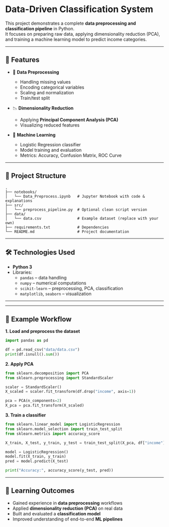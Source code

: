 # Data-Driven Classification System

This project demonstrates a complete **data preprocessing and classification pipeline** in Python.  
It focuses on preparing raw data, applying dimensionality reduction (PCA), and training a machine learning model to predict income categories.

---

## 🚀 Features

- 🧹 **Data Preprocessing**
  - Handling missing values
  - Encoding categorical variables
  - Scaling and normalization
  - Train/test split

- 📉 **Dimensionality Reduction**
  - Applying **Principal Component Analysis (PCA)**
  - Visualizing reduced features

- 🤖 **Machine Learning**
  - Logistic Regression classifier
  - Model training and evaluation
  - Metrics: Accuracy, Confusion Matrix, ROC Curve

---

## 📂 Project Structure

```
.
├── notebooks/
│   └── Data_Preprocess.ipynb   # Jupyter Notebook with code & explanations
├── src/
│   └── preprocess_pipeline.py  # Optional clean script version
├── data/
│   └── data.csv                # Example dataset (replace with your own)
├── requirements.txt            # Dependencies
└── README.md                   # Project documentation
```

---

## 🛠️ Technologies Used

- **Python 3**
- Libraries:
  - `pandas` – data handling
  - `numpy` – numerical computations
  - `scikit-learn` – preprocessing, PCA, classification
  - `matplotlib`, `seaborn` – visualization

---

---

## 📸 Example Workflow

**1. Load and preprocess the dataset**
```python
import pandas as pd

df = pd.read_csv("data/data.csv")
print(df.isnull().sum())
```

**2. Apply PCA**
```python
from sklearn.decomposition import PCA
from sklearn.preprocessing import StandardScaler

scaler = StandardScaler()
X_scaled = scaler.fit_transform(df.drop("income", axis=1))

pca = PCA(n_components=2)
X_pca = pca.fit_transform(X_scaled)
```

**3. Train a classifier**
```python
from sklearn.linear_model import LogisticRegression
from sklearn.model_selection import train_test_split
from sklearn.metrics import accuracy_score

X_train, X_test, y_train, y_test = train_test_split(X_pca, df["income"], test_size=0.2, random_state=42)

model = LogisticRegression()
model.fit(X_train, y_train)
pred = model.predict(X_test)

print("Accuracy:", accuracy_score(y_test, pred))
```

---

## 🎯 Learning Outcomes

- Gained experience in **data preprocessing** workflows  
- Applied **dimensionality reduction (PCA)** on real data  
- Built and evaluated a **classification model**  
- Improved understanding of end-to-end **ML pipelines**  
